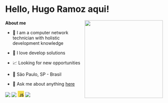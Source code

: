 # Hello, Hugo Ramoz aqui!

<img src="https://media.giphy.com/media/WUlplcMpOCEmTGBtBW/giphy.gif" height="250" width="250px" align="right">

**About me**

- 💼 I am a computer network technician with holistic development knowledge

- 💜 I love develop solutions

- 📈 Looking for new opportunities

- 📍  São Paulo, SP - Brasil

- 💬 Ask me about anything [here](https://www.linkedin.com/in/hugo-ramoz-234473221/)

<code><img height="20" src="https://user-images.githubusercontent.com/78046279/158082046-4a515fd8-cfda-4040-922e-c663e53aabb0.png"></code>
<code><img height="20" src="https://user-images.githubusercontent.com/78046279/158082410-998aa278-9f92-47d3-b4ce-848df4445a39.png"></code>
<code><img height="20" src="https://raw.githubusercontent.com/github/explore/80688e429a7d4ef2fca1e82350fe8e3517d3494d/topics/javascript/javascript.png"></code>
<code><img height="24.5" src="https://user-images.githubusercontent.com/78046279/174895278-371be210-7ca1-4709-9f69-7aa216142e79.png"></code>




<!---
hramoz99/hramoz99 is a ✨ special ✨ repository because its `README.md` (this file) appears on your GitHub profile.
You can click the Preview link to take a look at your changes.
--->
